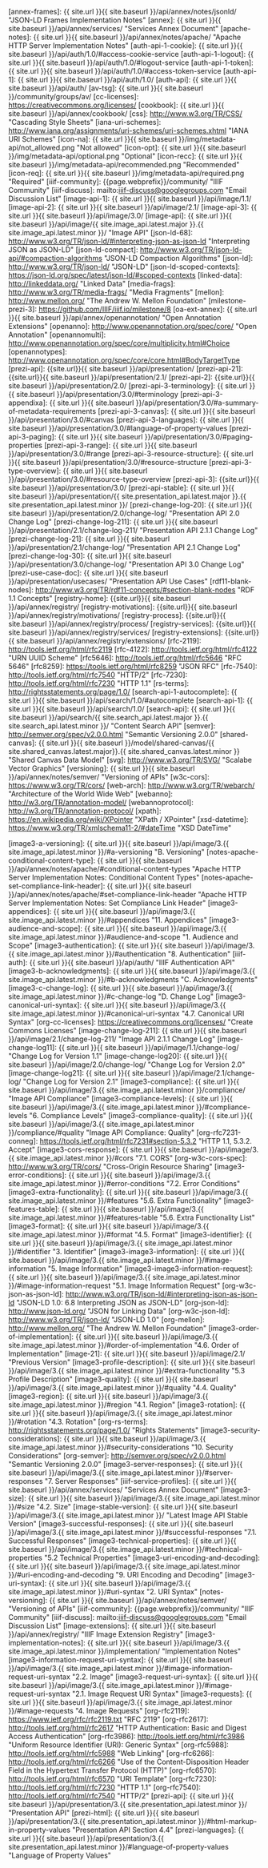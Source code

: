 [annex-frames]: {{ site.url }}{{ site.baseurl }}/api/annex/notes/jsonld/ "JSON-LD Frames Implementation Notes"
[annex]: {{ site.url }}{{ site.baseurl }}/api/annex/services/ "Services Annex Document"
[apache-notes]: {{ site.url }}{{ site.baseurl }}/api/annex/notes/apache/ "Apache HTTP Server Implementation Notes"
[auth-api-1-cookie]: {{ site.url }}{{ site.baseurl }}/api/auth/1.0/#access-cookie-service
[auth-api-1-logout]: {{ site.url }}{{ site.baseurl }}/api/auth/1.0/#logout-service
[auth-api-1-token]: {{ site.url }}{{ site.baseurl }}/api/auth/1.0/#access-token-service
[auth-api-1]: {{ site.url }}{{ site.baseurl }}/api/auth/1.0/
[auth-api]: {{ site.url }}{{ site.baseurl }}/api/auth/
[av-tsg]: {{ site.url }}{{ site.baseurl }}/community/groups/av/
[cc-licenses]: https://creativecommons.org/licenses/
[cookbook]: {{ site.url }}{{ site.baseurl }}/api/annex/cookbook/
[css]: http://www.w3.org/TR/CSS/ "Cascading Style Sheets"
[iana-uri-schemes]: http://www.iana.org/assignments/uri-schemes/uri-schemes.xhtml "IANA URI Schemes"
[icon-na]: {{ site.url }}{{ site.baseurl }}/img/metadata-api/not_allowed.png "Not allowed"
[icon-opt]: {{ site.url }}{{ site.baseurl }}/img/metadata-api/optional.png "Optional"
[icon-recc]: {{ site.url }}{{ site.baseurl }}/img/metadata-api/recommended.png "Recommended"
[icon-req]: {{ site.url }}{{ site.baseurl }}/img/metadata-api/required.png "Required"
[iiif-community]: {{page.webprefix}}/community/ "IIIF Community"
[iiif-discuss]: mailto:iiif-discuss@googlegroups.com "Email Discussion List"
[image-api-1]: {{ site.url }}{{ site.baseurl }}/api/image/1.1/
[image-api-2]: {{ site.url }}{{ site.baseurl }}/api/image/2.1/
[image-api-3]: {{ site.url }}{{ site.baseurl }}/api/image/3.0/
[image-api]: {{ site.url }}{{ site.baseurl }}/api/image/{{ site.image_api.latest.major }}.{{ site.image_api.latest.minor }}/ "Image API"
[json-ld-68]: http://www.w3.org/TR/json-ld/#interpreting-json-as-json-ld "Interpreting JSON as JSON-LD"
[json-ld-compact]: http://www.w3.org/TR/json-ld-api/#compaction-algorithms "JSON-LD Compaction Algorithms"
[json-ld]: http://www.w3.org/TR/json-ld/ "JSON-LD"
[json-ld-scoped-contexts]: https://json-ld.org/spec/latest/json-ld/#scoped-contexts
[linked-data]: http://linkeddata.org/ "Linked Data"
[media-frags]: http://www.w3.org/TR/media-frags/ "Media Fragments"
[mellon]: http://www.mellon.org/ "The Andrew W. Mellon Foundation"
[milestone-prezi-3]:  https://github.com/IIIF/iiif.io/milestone/8
[oa-ext-annex]: {{ site.url }}{{ site.baseurl }}/api/annex/openannotation/ "Open Annotation Extensions"
[openanno]: http://www.openannotation.org/spec/core/ "Open Annotation"
[openannomulti]: http://www.openannotation.org/spec/core/multiplicity.html#Choice
[openannotypes]: http://www.openannotation.org/spec/core/core.html#BodyTargetType
[prezi-api]: {{site.url}}{{ site.baseurl }}/api/presentation/
[prezi-api-21]: {{site.url}}{{ site.baseurl }}/api/presentation/2.1/
[prezi-api-2]: {{site.url}}{{ site.baseurl }}/api/presentation/2.0/
[prezi-api-3-terminology]: {{ site.url }}{{ site.baseurl }}/api/presentation/3.0/#terminology
[prezi-api-3-appendixa]: {{ site.url }}{{ site.baseurl }}/api/presentation/3.0/#a-summary-of-metadata-requirements
[prezi-api-3-canvas]: {{ site.url }}{{ site.baseurl }}/api/presentation/3.0/#canvas
[prezi-api-3-languages]: {{ site.url }}{{ site.baseurl }}/api/presentation/3.0/#language-of-property-values
[prezi-api-3-paging]: {{ site.url }}{{ site.baseurl }}/api/presentation/3.0/#paging-properties
[prezi-api-3-range]: {{ site.url }}{{ site.baseurl }}/api/presentation/3.0/#range
[prezi-api-3-resource-structure]: {{ site.url }}{{ site.baseurl }}/api/presentation/3.0/#resource-structure
[prezi-api-3-type-overview]: {{ site.url }}{{ site.baseurl }}/api/presentation/3.0/#resource-type-overview
[prezi-api-3]: {{site.url}}{{ site.baseurl }}/api/presentation/3.0/
[prezi-api-stable]: {{ site.url }}{{ site.baseurl }}/api/presentation/{{ site.presentation_api.latest.major }}.{{ site.presentation_api.latest.minor }}/
[prezi-change-log-20]: {{ site.url }}{{ site.baseurl }}/api/presentation/2.0/change-log/ "Presentation API 2.0 Change Log"
[prezi-change-log-211]: {{ site.url }}{{ site.baseurl }}/api/presentation/2.1/change-log-211/ "Presentation API 2.1.1 Change Log"
[prezi-change-log-21]: {{ site.url }}{{ site.baseurl }}/api/presentation/2.1/change-log/ "Presentation API 2.1 Change Log"
[prezi-change-log-30]: {{ site.url }}{{ site.baseurl }}/api/presentation/3.0/change-log/ "Presentation API 3.0 Change Log"
[prezi-use-case-doc]: {{ site.url }}{{ site.baseurl }}/api/presentation/usecases/ "Presentation API Use Cases"
[rdf11-blank-nodes]: http://www.w3.org/TR/rdf11-concepts/#section-blank-nodes "RDF 1.1 Concepts"
[registry-home]: {{site.url}}{{ site.baseurl }}/api/annex/registry/
[registry-motivations]: {{site.url}}{{ site.baseurl }}/api/annex/registry/motivations/
[registry-process]: {{site.url}}{{ site.baseurl }}/api/annex/registry/process/
[registry-services]: {{site.url}}{{ site.baseurl }}/api/annex/registry/services/
[registry-extensions]: {{site.url}}{{ site.baseurl }}/api/annex/registry/extensions/
[rfc-2119]: http://tools.ietf.org/html/rfc2119
[rfc-4122]: http://tools.ietf.org/html/rfc4122 "URN UUID Scheme"
[rfc5646]: http://tools.ietf.org/html/rfc5646 "RFC 5646"
[rfc8259]: https://tools.ietf.org/html/rfc8259 "JSON RFC"
[rfc-7540]: http://tools.ietf.org/html/rfc7540 "HTTP/2"
[rfc-7230]: http://tools.ietf.org/html/rfc7230 "HTTP 1.1"
[rs-terms]: http://rightsstatements.org/page/1.0/
[search-api-1-autocomplete]: {{ site.url }}{{ site.baseurl }}/api/search/1.0/#autocomplete
[search-api-1]: {{ site.url }}{{ site.baseurl }}/api/search/1.0/
[search-api]: {{ site.url }}{{ site.baseurl }}/api/search/{{ site.search_api.latest.major }}.{{ site.search_api.latest.minor }}/ "Content Search API"
[semver]: http://semver.org/spec/v2.0.0.html "Semantic Versioning 2.0.0"
[shared-canvas]: {{ site.url }}{{ site.baseurl }}/model/shared-canvas/{{ site.shared_canvas.latest.major}}.{{ site.shared_canvas.latest.minor }} "Shared Canvas Data Model"
[svg]: http://www.w3.org/TR/SVG/ "Scalabe Vector Graphics"
[versioning]: {{ site.url }}{{ site.baseurl }}/api/annex/notes/semver/ "Versioning of APIs"
[w3c-cors]: https://www.w3.org/TR/cors/
[web-arch]: http://www.w3.org/TR/webarch/ "Architecture of the World Wide Web"
[webanno]: http://w3.org/TR/annotation-model/
[webannoprotocol]: http://w3.org/TR/annotation-protocol/
[xpath]: https://en.wikipedia.org/wiki/XPointer "XPath / XPointer"
[xsd-datetime]: https://www.w3.org/TR/xmlschema11-2/#dateTime "XSD DateTime"

[image3-a-versioning]: {{ site.url }}{{ site.baseurl }}/api/image/3.{{ site.image_api.latest.minor }}/#a-versioning "B. Versioning" 
[notes-apache-conditional-content-type]: {{ site.url }}{{ site.baseurl }}/api/annex/notes/apache/#conditional-content-types "Apache HTTP Server Implementation Notes: Conditional Content Types" 
[notes-apache-set-compliance-link-header]: {{ site.url }}{{ site.baseurl }}/api/annex/notes/apache/#set-compliance-link-header "Apache HTTP Server Implementation Notes: Set Compliance Link Header" 
[image3-appendices]: {{ site.url }}{{ site.baseurl }}/api/image/3.{{ site.image_api.latest.minor }}/#appendices "11. Appendices" 
[image3-audience-and-scope]: {{ site.url }}{{ site.baseurl }}/api/image/3.{{ site.image_api.latest.minor }}/#audience-and-scope "1. Audience and Scope" 
[image3-authentication]: {{ site.url }}{{ site.baseurl }}/api/image/3.{{ site.image_api.latest.minor }}/#authentication "8. Authentication" 
[iiif-auth]: {{ site.url }}{{ site.baseurl }}/api/auth/ "IIIF Authentication API" 
[image3-b-acknowledgments]: {{ site.url }}{{ site.baseurl }}/api/image/3.{{ site.image_api.latest.minor }}/#b-acknowledgments "C. Acknowledgments" 
[image3-c-change-log]: {{ site.url }}{{ site.baseurl }}/api/image/3.{{ site.image_api.latest.minor }}/#c-change-log "D. Change Log" 
[image3-canonical-uri-syntax]: {{ site.url }}{{ site.baseurl }}/api/image/3.{{ site.image_api.latest.minor }}/#canonical-uri-syntax "4.7. Canonical URI Syntax" 
[org-cc-licenses]: https://creativecommons.org/licenses/ "Create Commons Licenses" 
[image-change-log-211]: {{ site.url }}{{ site.baseurl }}/api/image/2.1/change-log-211/ "Image API 2.1.1 Change Log" 
[image-change-log11]: {{ site.url }}{{ site.baseurl }}/api/image/1.1/change-log/ "Change Log for Version 1.1" 
[image-change-log20]: {{ site.url }}{{ site.baseurl }}/api/image/2.0/change-log/ "Change Log for Version 2.0" 
[image-change-log21]: {{ site.url }}{{ site.baseurl }}/api/image/2.1/change-log/ "Change Log for Version 2.1" 
[image3-compliance]: {{ site.url }}{{ site.baseurl }}/api/image/3.{{ site.image_api.latest.minor }}/compliance/ "Image API Compliance" 
[image3-compliance-levels]: {{ site.url }}{{ site.baseurl }}/api/image/3.{{ site.image_api.latest.minor }}/#compliance-levels "6. Compliance Levels" 
[image3-compliance-quality]: {{ site.url }}{{ site.baseurl }}/api/image/3.{{ site.image_api.latest.minor }}/compliance/#quality "Image API Compliance: Quality" 
[org-rfc7231-conneg]: https://tools.ietf.org/html/rfc7231#section-5.3.2 "HTTP 1.1, 5.3.2.  Accept" 
[image3-cors-response]: {{ site.url }}{{ site.baseurl }}/api/image/3.{{ site.image_api.latest.minor }}/#cors "7.1. CORS" 
[org-w3c-cors-spec]: http://www.w3.org/TR/cors/ "Cross-Origin Resource Sharing" 
[image3-error-conditions]: {{ site.url }}{{ site.baseurl }}/api/image/3.{{ site.image_api.latest.minor }}/#error-conditions "7.2. Error Conditions" 
[image3-extra-functionality]: {{ site.url }}{{ site.baseurl }}/api/image/3.{{ site.image_api.latest.minor }}/#features "5.6. Extra Functionality" 
[image3-features-table]: {{ site.url }}{{ site.baseurl }}/api/image/3.{{ site.image_api.latest.minor }}/#features-table "5.6. Extra Functionality List" 
[image3-format]: {{ site.url }}{{ site.baseurl }}/api/image/3.{{ site.image_api.latest.minor }}/#format "4.5. Format" 
[image3-identifier]: {{ site.url }}{{ site.baseurl }}/api/image/3.{{ site.image_api.latest.minor }}/#identifier "3. Identifier" 
[image3-image3-information]: {{ site.url }}{{ site.baseurl }}/api/image/3.{{ site.image_api.latest.minor }}/#image-information "5. Image Information" 
[image3-image3-information-request]: {{ site.url }}{{ site.baseurl }}/api/image/3.{{ site.image_api.latest.minor }}/#image-information-request "5.1. Image Information Request" 
[org-w3c-json-as-json-ld]: http://www.w3.org/TR/json-ld/#interpreting-json-as-json-ld "JSON-LD 1.0: 6.8 Interpreting JSON as JSON-LD" 
[org-json-ld]: http://www.json-ld.org/ "JSON for Linking Data" 
[org-w3c-json-ld]: http://www.w3.org/TR/json-ld/ "JSON-LD 1.0" 
[org-mellon]: http://www.mellon.org/ "The Andrew W. Mellon Foundation" 
[image3-order-of-implementation]: {{ site.url }}{{ site.baseurl }}/api/image/3.{{ site.image_api.latest.minor }}/#order-of-implementation "4.6. Order of Implementation" 
[image-21]: {{ site.url }}{{ site.baseurl }}/api/image/2.1/ "Previous Version" 
[image3-profile-description]: {{ site.url }}{{ site.baseurl }}/api/image/3.{{ site.image_api.latest.minor }}/#extra-functionality "5.3 Profile Description" 
[image3-quality]: {{ site.url }}{{ site.baseurl }}/api/image/3.{{ site.image_api.latest.minor }}/#quality "4.4. Quality" 
[image3-region]: {{ site.url }}{{ site.baseurl }}/api/image/3.{{ site.image_api.latest.minor }}/#region "4.1. Region" 
[image3-rotation]: {{ site.url }}{{ site.baseurl }}/api/image/3.{{ site.image_api.latest.minor }}/#rotation "4.3. Rotation" 
[org-rs-terms]: http://rightsstatements.org/page/1.0/ "Rights Statements" 
[image3-security-considerations]: {{ site.url }}{{ site.baseurl }}/api/image/3.{{ site.image_api.latest.minor }}/#security-considerations "10. Security Considerations" 
[org-semver]: http://semver.org/spec/v2.0.0.html "Semantic Versioning 2.0.0" 
[image3-server-responses]: {{ site.url }}{{ site.baseurl }}/api/image/3.{{ site.image_api.latest.minor }}/#server-responses "7. Server Responses" 
[iiif-service-profiles]: {{ site.url }}{{ site.baseurl }}/api/annex/services/ "Services Annex Document" 
[image3-size]: {{ site.url }}{{ site.baseurl }}/api/image/3.{{ site.image_api.latest.minor }}/#size "4.2. Size" 
[image-stable-version]: {{ site.url }}{{ site.baseurl }}/api/image/3.{{ site.image_api.latest.minor }}/ "Latest Image API Stable Version" 
[image3-successful-responses]: {{ site.url }}{{ site.baseurl }}/api/image/3.{{ site.image_api.latest.minor }}/#successful-responses "7.1. Successful Responses" 
[image3-technical-properties]: {{ site.url }}{{ site.baseurl }}/api/image/3.{{ site.image_api.latest.minor }}/#technical-properties "5.2 Technical Properties" 
[image3-uri-encoding-and-decoding]: {{ site.url }}{{ site.baseurl }}/api/image/3.{{ site.image_api.latest.minor }}/#uri-encoding-and-decoding "9. URI Encoding and Decoding" 
[image3-uri-syntax]: {{ site.url }}{{ site.baseurl }}/api/image/3.{{ site.image_api.latest.minor }}/#uri-syntax "2. URI Syntax" 
[notes-versioning]: {{ site.url }}{{ site.baseurl }}/api/annex/notes/semver/ "Versioning of APIs" 
[iiif-community]: {{page.webprefix}}/community/ "IIIF Community" 
[iiif-discuss]: mailto:iiif-discuss@googlegroups.com "Email Discussion List" 
[image-extensions]: {{ site.url }}{{ site.baseurl }}/api/annex/registry/ "IIIF Image Extension Registry" 
[image3-implementation-notes]: {{ site.url }}{{ site.baseurl }}/api/image/3.{{ site.image_api.latest.minor }}/implementation/ "Implementation Notes" 
[image3-information-request-uri-syntax]: {{ site.url }}{{ site.baseurl }}/api/image/3.{{ site.image_api.latest.minor }}/#image-information-request-uri-syntax "2.2. Image" 
[image3-request-uri-syntax]: {{ site.url }}{{ site.baseurl }}/api/image/3.{{ site.image_api.latest.minor }}/#image-request-uri-syntax "2.1. Image Request URI Syntax" 
[image3-requests]: {{ site.url }}{{ site.baseurl }}/api/image/3.{{ site.image_api.latest.minor }}/#image-requests "4. Image Requests" 
[org-rfc2119]: https://www.ietf.org/rfc/rfc2119.txt "RFC 2119" 
[org-rfc2617]: http://tools.ietf.org/html/rfc2617 "HTTP Authentication: Basic and Digest Access Authentication" 
[org-rfc3986]: http://tools.ietf.org/html/rfc3986 "Uniform Resource Identifier (URI): Generic Syntax" 
[org-rfc5988]: http://tools.ietf.org/html/rfc5988 "Web Linking" 
[org-rfc6266]: http://tools.ietf.org/html/rfc6266 "Use of the Content-Disposition Header Field in the Hypertext Transfer Protocol (HTTP)" 
[org-rfc6570]: http://tools.ietf.org/html/rfc6570 "URI Template" 
[org-rfc7230]: http://tools.ietf.org/html/rfc7230 "HTTP 1.1" 
[org-rfc7540]: http://tools.ietf.org/html/rfc7540 "HTTP/2" 
[prezi-api]: {{ site.url }}{{ site.baseurl }}/api/presentation/3.{{ site.presentation_api.latest.minor }}/ "Presentation API" 
[prezi-html]: {{ site.url }}{{ site.baseurl }}/api/presentation/3.{{ site.presentation_api.latest.minor }}/#html-markup-in-property-values "Presentation API Section 4.4" 
[prezi-languages]: {{ site.url }}{{ site.baseurl }}/api/presentation/3.{{ site.presentation_api.latest.minor }}/#language-of-property-values "Language of Property Values" 
